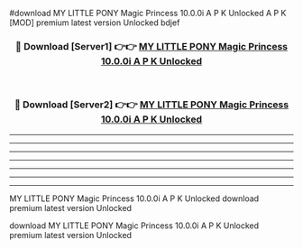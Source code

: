 #download MY LITTLE PONY Magic Princess 10.0.0i A P K Unlocked  A P K [MOD] premium latest version Unlocked bdjef 



<div align="center">
<h3>🔴 Download [Server1] 👉👉 <a href="https://apkdownload2.web.app/">MY LITTLE PONY Magic Princess 10.0.0i A P K Unlocked </a></h3><br>

<h3>🔴 Download [Server2] 👉👉 <a href="https://apkdownload2.web.app/">MY LITTLE PONY Magic Princess 10.0.0i A P K Unlocked </a></h3>
</div>





----------------------------------------------------------

----------------------------------------------------------

----------------------------------------------------------

----------------------------------------------------------

----------------------------------------------------------

----------------------------------------------------------

----------------------------------------------------------

MY LITTLE PONY Magic Princess 10.0.0i A P K Unlocked  download premium latest version Unlocked

download MY LITTLE PONY Magic Princess 10.0.0i A P K Unlocked  premium latest version Unlocked
